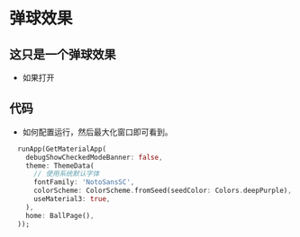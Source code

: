 # 弹球效果
## 这只是一个弹球效果
- 如果打开

## 代码
- 如何配置运行，然后最大化窗口即可看到。
```dart
  runApp(GetMaterialApp(
    debugShowCheckedModeBanner: false,
    theme: ThemeData(
      // 使用系统默认字体
      fontFamily: 'NotoSansSC',
      colorScheme: ColorScheme.fromSeed(seedColor: Colors.deepPurple),
      useMaterial3: true,
    ),
    home: BallPage(),
  ));
```